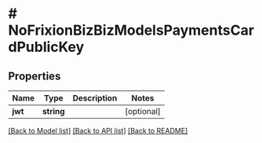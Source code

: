 # # NoFrixionBizBizModelsPaymentsCardPublicKey

## Properties

Name | Type | Description | Notes
------------ | ------------- | ------------- | -------------
**jwt** | **string** |  | [optional]

[[Back to Model list]](../../README.md#models) [[Back to API list]](../../README.md#endpoints) [[Back to README]](../../README.md)
